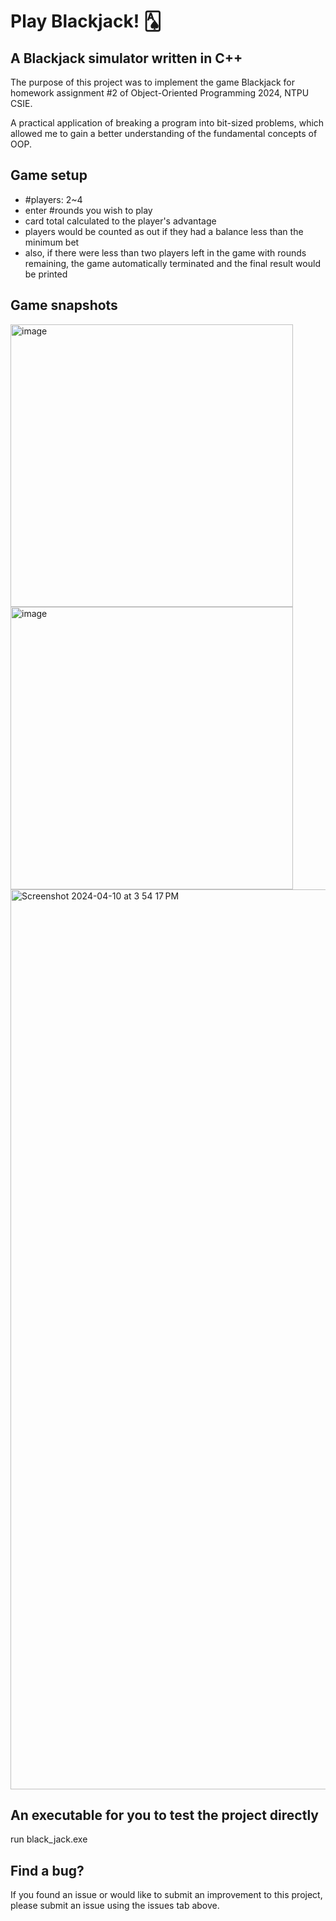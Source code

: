 # Play Blackjack! 🂡

## A Blackjack simulator written in C++

The purpose of this project was to implement the game Blackjack for homework assignment #2 of Object-Oriented Programming 2024, NTPU CSIE.

A practical application of breaking a program into bit-sized problems, which allowed me to gain a better understanding of the fundamental concepts of OOP.

## Game setup

* #players: 2~4
* enter #rounds you wish to play
* card total calculated to the player's advantage
* players would be counted as out if they had a balance less than the minimum bet
* also, if there were less than two players left in the game with rounds remaining, the game automatically terminated and the final result would be printed

## Game snapshots

<img width="452" alt="image" src="https://github.com/chi-chen-wei/black_jack/assets/46983338/c89d36d8-16f3-4224-8fc2-1fb56533933f">
<img width="452" alt="image" src="https://github.com/chi-chen-wei/black_jack/assets/46983338/066e341d-41ef-444e-bc2f-e508a02ea6e8">
<img width="1440" alt="Screenshot 2024-04-10 at 3 54 17 PM" src="https://github.com/chi-chen-wei/black_jack/assets/46983338/a73ba412-2a91-4b54-a23e-16ca9d4358ef">


## An executable for you to test the project directly

run black_jack.exe

## Find a bug?

If you found an issue or would like to submit an improvement to this project, please submit an issue using the issues tab above.
